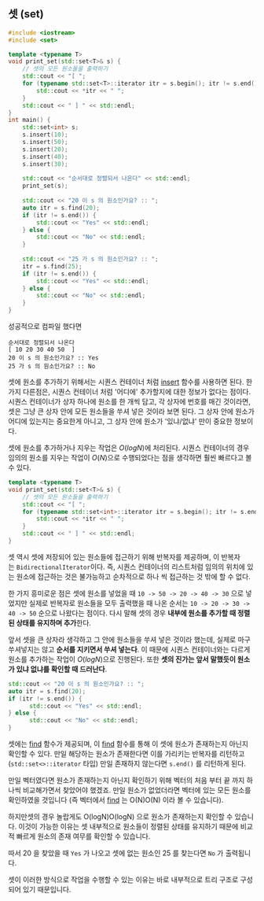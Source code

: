 
## 셋 (set)

```cpp
#include <iostream>
#include <set>

template <typename T>
void print_set(std::set<T>& s) {
	// 셋의 모든 원소들을 출력하기
	std::cout << "[ ";
	for (typename std::set<T>::iterator itr = s.begin(); itr != s.end(); ++itr) {
		std::cout << *itr << " ";
	}
	std::cout << " ] " << std::endl;
}
int main() {
	std::set<int> s;
	s.insert(10);
	s.insert(50);
	s.insert(20);
	s.insert(40);
	s.insert(30);
	
	std::cout << "순서대로 정렬되서 나온다" << std::endl;
	print_set(s);
	
	std::cout << "20 이 s 의 원소인가요? :: ";
	auto itr = s.find(20);
	if (itr != s.end()) {
		std::cout << "Yes" << std::endl;
	} else {
		std::cout << "No" << std::endl;
	}
	
	std::cout << "25 가 s 의 원소인가요? :: ";
	itr = s.find(25);
	if (itr != s.end()) {
		std::cout << "Yes" << std::endl;
	} else {
		std::cout << "No" << std::endl;
	}
}
```
성공적으로 컴파일 했다면
```
순서대로 정렬되서 나온다
[ 10 20 30 40 50  ] 
20 이 s 의 원소인가요? :: Yes
25 가 s 의 원소인가요? :: No
```

셋에 원소를 추가하기 위해서는 시퀀스 컨테이너 처럼 [insert](https://modoocode.com/238) 함수를 사용하면 된다. 한 가지 다른점은, 시퀀스 컨테이너 처럼 '어디에' 추가할지에 대한 정보가 없다는 점이다. 시퀀스 컨테이너가 상자 하나에 원소를 한 개씩 담고, 각 상자에 번호를 매긴 것이라면, 셋은 그냥 큰 상자 안에 모든 원소들을 쑤셔 넣은 것이라 보면 된다. 그 상자 안에 원소가 어디에 있는지는 중요한게 아니고, 그 상자 안에 원소가 '있냐/없냐' 만이 중요한 정보이다.

셋에 원소를 추가하거나 지우는 작업은 $O(logN)$에 처리된다. 시퀀스 컨테이너의 경우 임의의 원소를 지우는 작업이 $O(N)$으로 수행되었다는 점을 생각하면 훨씬 빠르다고 볼 수 있다.

```cpp
template <typename T>
void print_set(std::set<T>& s) {
	// 셋의 모든 원소들을 출력하기
	std::cout << "[ ";
	for (typename std::set<int>::iterator itr = s.begin(); itr != s.end(); ++itr) {
		std::cout << *itr << " ";
	}
	std::cout << " ] " << std::endl;
}
```
셋 역시 셋에 저장되어 있는 원소들에 접근하기 위해 반복자를 제공하며, 이 반복자는 `BidirectionalIterator`이다. 즉, 시퀀스 컨테이너의 리스트처럼 임의의 위치에 있는 원소에 접근하는 것은 불가능하고 순차적으로 하나 씩 접근하는 것 밖에 할 수 없다.

한 가지 흥미로운 점은 셋에 원소를 넣었을 때 `10 -> 50 -> 20 -> 40 -> 30` 으로 넣었지만 실제로 반복자로 원소들을 모두 출력했을 때 나온 순서는 `10 -> 20 -> 30 -> 40 -> 50` 순으로 나왔다는 점이다. 다시 말해 셋의 경우 **내부에 원소를 추가할 때 정렬된 상태를 유지하며 추가**한다.

앞서 셋을 큰 상자라 생각하고 그 안에 원소들을 쑤셔 넣은 것이라 했는데, 실제로 마구 쑤셔넣지는 않고 **순서를 지키면서 쑤셔 넣는다**. 이 때문에 시퀀스 컨테이너와는 다르게 원소를 추가하는 작업이 $O(logN)$으로 진행된다.
또한 **셋의 진가는 앞서 말했듯이 원소가 있냐 없냐를 확인할 때 드러난다**.
```cpp
std::cout << "20 이 s 의 원소인가요? :: ";
auto itr = s.find(20);
if (itr != s.end()) {
	  std::cout << "Yes" << std::endl;
} else {
	  std::cout << "No" << std::endl;
}
```
셋에는 [find](https://modoocode.com/261) 함수가 제공되며, 이 [find](https://modoocode.com/261) 함수를 통해 이 셋에 원소가 존재하는지 아닌지 확인할 수 있다. 만일 해당하는 원소가 존재한다면 이를 가리키는 반복자를 리턴하고 (`std::set<>::iterator` 타입) 만일 존재하지 않는다면 `s.end()` 를 리턴하게 된다.

만일 벡터였다면 원소가 존재하는지 아닌지 확인하기 위해 벡터의 처음 부터 끝 까지 하나씩 비교해가면서 찾았어야 했겠죠. 만일 원소가 없었더라면 벡터에 있는 모든 원소를 확인하였을 것입니다 (즉 벡터에서 [find](https://modoocode.com/261) 는 O(N)O(N) 이라 볼 수 있습니다).

하지만셋의 경우 놀랍게도 O(logN)O(logN) 으로 원소가 존재하는지 확인할 수 있습니다. 이것이 가능한 이유는 셋 내부적으로 원소들이 정렬된 상태를 유지하기 때문에 비교적 빠르게 원소의 존재 여무를 확인할 수 있습니다.

따서 20 을 찾았을 때 `Yes` 가 나오고 셋에 없는 원소인 25 를 찾는다면 `No` 가 출력됩니다.

셋이 이러한 방식으로 작업을 수행할 수 있는 이유는 바로 내부적으로 트리 구조로 구성되어 있기 때문입니다.